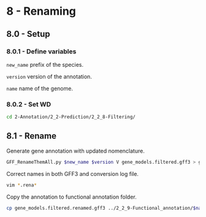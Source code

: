 8 - Renaming
============

## 8.0 - Setup

### 8.0.1 - Define variables

`new_name` prefix of the species.

`version` version of the annotation.

`name` name of the genome.

### 8.0.2 - Set WD

```bash
cd 2-Annotation/2_2-Prediction/2_2_8-Filtering/
```

## 8.1 - Rename

Generate gene annotation with updated nomenclature.

``` bash
GFF_RenameThemAll.py $new_name $version V gene_models.filtered.gff3 > gene_models.filtered.renamed.gff3 2> gene_models.filtered.renaming.log
```

Correct names in both GFF3 and conversion log file.

``` bash
vim *.rena*
```

Copy the annotation to functional annotation folder.

``` bash
cp gene_models.filtered.renamed.gff3 ../2_2_9-Functional_annotation/$name.gff3
```

